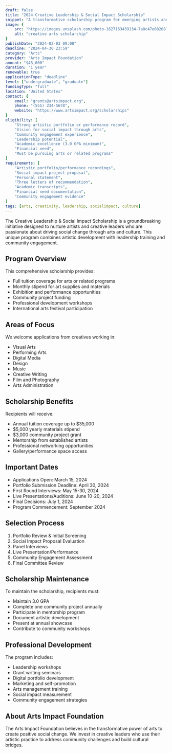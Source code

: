 ```yaml
---
draft: false
title: "2024 Creative Leadership & Social Impact Scholarship"
snippet: "A transformative scholarship program for emerging artists and creative leaders who want to drive social change through arts and culture. Supporting the next generation of creative changemakers."
image: {
    src: "https://images.unsplash.com/photo-1627163439134-7a8c47e08208?&fit=crop&w=430&h=240",
    alt: "creative arts scholarship"
}
publishDate: "2024-02-03 09:00"
deadline: "2024-04-30 23:59"
category: "Arts"
provider: "Arts Impact Foundation"
amount: "$43,000"
duration: "1 year"
renewable: true
applicationType: "deadline"
level: ["undergraduate", "graduate"]
fundingType: "full"
location: "United States"
contact: {
    email: "grants@artsimpact.org",
    phone: "(555) 234-5678",
    website: "https://www.artsimpact.org/scholarships"
}
eligibility: [
    "Strong artistic portfolio or performance record",
    "Vision for social impact through arts",
    "Community engagement experience",
    "Leadership potential",
    "Academic excellence (3.0 GPA minimum)",
    "Financial need",
    "Must be pursuing arts or related programs"
]
requirements: [
    "Artistic portfolio/performance recordings",
    "Social impact project proposal",
    "Personal statement",
    "Three letters of recommendation",
    "Academic transcripts",
    "Financial need documentation",
    "Community engagement evidence"
]
tags: [arts, creativity, leadership, socialimpact, culture]
---
```


The Creative Leadership & Social Impact Scholarship is a groundbreaking initiative designed to nurture artists and creative leaders who are passionate about driving social change through arts and culture. This unique program combines artistic development with leadership training and community engagement.

## Program Overview

This comprehensive scholarship provides:
- Full tuition coverage for arts or related programs
- Monthly stipend for art supplies and materials
- Exhibition and performance opportunities
- Community project funding
- Professional development workshops
- International arts festival participation

## Areas of Focus

We welcome applications from creatives working in:
- Visual Arts
- Performing Arts
- Digital Media
- Design
- Music
- Creative Writing
- Film and Photography
- Arts Administration

## Scholarship Benefits

Recipients will receive:
- Annual tuition coverage up to $35,000
- $5,000 yearly materials stipend
- $3,000 community project grant
- Mentorship from established artists
- Professional networking opportunities
- Gallery/performance space access

## Important Dates

- Applications Open: March 15, 2024
- Portfolio Submission Deadline: April 30, 2024
- First Round Interviews: May 15-30, 2024
- Live Presentations/Auditions: June 10-20, 2024
- Final Decisions: July 1, 2024
- Program Commencement: September 2024

## Selection Process

1. Portfolio Review & Initial Screening
2. Social Impact Proposal Evaluation
3. Panel Interviews
4. Live Presentation/Performance
5. Community Engagement Assessment
6. Final Committee Review

## Scholarship Maintenance

To maintain the scholarship, recipients must:
- Maintain 3.0 GPA
- Complete one community project annually
- Participate in mentorship program
- Document artistic development
- Present at annual showcase
- Contribute to community workshops

## Professional Development

The program includes:
- Leadership workshops
- Grant writing seminars
- Digital portfolio development
- Marketing and self-promotion
- Arts management training
- Social impact measurement
- Community engagement strategies

## About Arts Impact Foundation

The Arts Impact Foundation believes in the transformative power of arts to create positive social change. We invest in creative leaders who use their artistic practice to address community challenges and build cultural bridges.